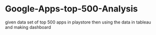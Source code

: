 # Google-Apps-top-500-Analysis
given data set of top 500 apps in playstore then using the data in tableau and making dashboard
